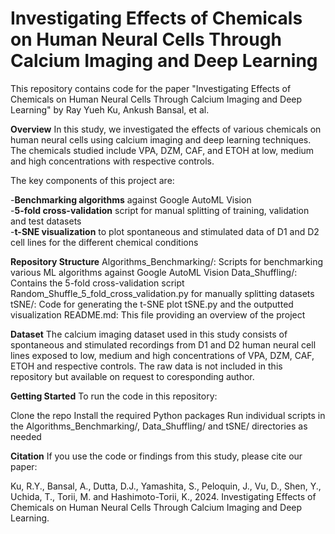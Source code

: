 # **Investigating Effects of Chemicals on Human Neural Cells Through Calcium Imaging and Deep Learning**
This repository contains code for the paper "Investigating Effects of Chemicals on Human Neural Cells Through Calcium Imaging and Deep Learning" by Ray Yueh Ku, Ankush Bansal, et al.

**Overview**
In this study, we investigated the effects of various chemicals on human neural cells using calcium imaging and deep learning techniques. The chemicals studied include VPA, DZM, CAF, and ETOH at low, medium and high concentrations with respective controls.

The key components of this project are:

-**Benchmarking algorithms** against Google AutoML Vision  
-**5-fold cross-validation** script for manual splitting of training, validation and test datasets  
-**t-SNE visualization** to plot spontaneous and stimulated data of D1 and D2 cell lines for the different chemical conditions  

**Repository Structure**
Algorithms_Benchmarking/: Scripts for benchmarking various ML algorithms against Google AutoML Vision
Data_Shuffling/: Contains the 5-fold cross-validation script Random_Shuffle_5_fold_cross_validation.py for manually splitting datasets
tSNE/: Code for generating the t-SNE plot tSNE.py and the outputted visualization
README.md: This file providing an overview of the project

**Dataset**
The calcium imaging dataset used in this study consists of spontaneous and stimulated recordings from D1 and D2 human neural cell lines exposed to low, medium and high concentrations of VPA, DZM, CAF, ETOH and respective controls. The raw data is not included in this repository but available on request to coresponding author.

**Getting Started**
To run the code in this repository:

Clone the repo
Install the required Python packages
Run individual scripts in the Algorithms_Benchmarking/, Data_Shuffling/ and tSNE/ directories as needed


**Citation**
If you use the code or findings from this study, please cite our paper:

Ku, R.Y., Bansal, A., Dutta, D.J., Yamashita, S., Peloquin, J., Vu, D., Shen, Y., Uchida, T., Torii, M. and Hashimoto-Torii, K., 2024. Investigating Effects of Chemicals on Human Neural Cells Through Calcium Imaging and Deep Learning.

